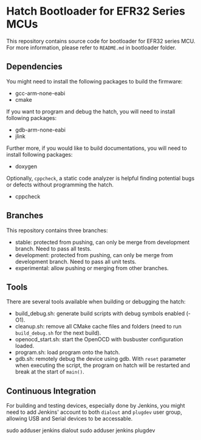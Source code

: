 # Hatch Bootloader for EFR32 Series MCUs

This repository contains source code for bootloader for EFR32 series MCU. For more information, please refer to `README.md` in bootloader folder. 

Dependencies
------------
You might need to install the following packages to build the firmware:
 - gcc-arm-none-eabi
 - cmake

If you want to program and debug the hatch, you will need to install following packages:
 - gdb-arm-none-eabi
 - jlink

Further more, if you would like to build documentations, you will need to install following packages:
 - doxygen

Optionally, `cppcheck`, a static code analyzer is helpful finding potential bugs or defects without programming the hatch.
 - cppcheck
 
Branches
--------
This repository contains three branches:
- stable: protected from pushing, can only be merge from development branch. Need to pass all tests.
- development: protected from pushing, can only be merge from development branch. Need to pass all unit tests.
- experimental: allow pushing or merging from other branches.

Tools
-----
There are several tools available when building or debugging the hatch:
- build_debug.sh: generate build scripts with debug symbols enabled (-O1).
- cleanup.sh: remove all CMake cache files and folders (need to run `build_debug.sh` for the next build).
- openocd_start.sh: start the OpenOCD with busbuster configuration loaded.
- program.sh: load program onto the hatch.
- gdb.sh: remotely debug the device using gdb. With `reset` parameter when executing the script, the program on hatch will be restarted and break at the start of `main()`.

Continuous Integration
----------------------
For building and testing devices, especially done by Jenkins, you might need to add Jenkins' account to both `dialout` and `plugdev` user group, allowing USB and Serial devices to be accessable.

sudo adduser jenkins dialout
sudo adduser jenkins plugdev

